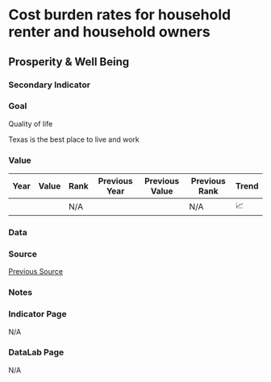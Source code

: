 # Cost burden rates for household renter and household owners

## Prosperity & Well Being

### Secondary Indicator

### **Goal**

Quality of life

Texas is the best place to live and work

### Value

| Year |  Value      | Rank     | Previous Year   | Previous Value | Previous Rank | Trend | 
| ----------- | ----------- | ----------- | ----------- | ----------- | ----------- | -----------|
|             |             | N/A         |             |             | N/A         | 📈        | 


### Data


### Source

[Previous Source](https://www.jchs.harvard.edu/state-nations-housing-2019)

### Notes

### Indicator Page

N/A

### DataLab Page

N/A